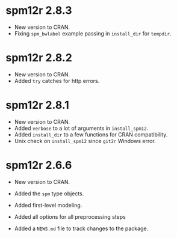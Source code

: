 # spm12r 2.8.3

* New version to CRAN.
* Fixing `spm_bwlabel` example passing in `install_dir`  for `tempdir`.

# spm12r 2.8.2

* New version to CRAN.
* Added `try` catches for http errors.

# spm12r 2.8.1

* New version to CRAN.
* Added `verbose` to a lot of arguments in `install_spm12`.
* Added `install_dir` to a few functions for CRAN compatibility.
* Unix check on `install_spm12` since `git2r` Windows error.

# spm12r 2.6.6

* New version to CRAN.

* Added the `spm` type objects.

* Added first-level modeling.

* Added all options for all preprocessing steps

* Added a `NEWS.md` file to track changes to the package.
